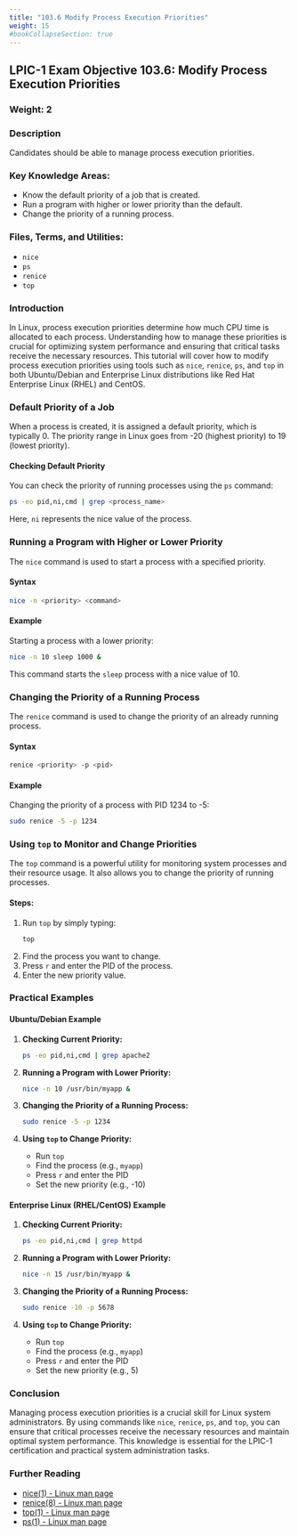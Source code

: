 ```yaml
---
title: "103.6 Modify Process Execution Priorities"
weight: 15
#bookCollapseSection: true
---
```


## LPIC-1 Exam Objective 103.6: Modify Process Execution Priorities

### Weight: 2

### Description
Candidates should be able to manage process execution priorities.

### Key Knowledge Areas:
- Know the default priority of a job that is created.
- Run a program with higher or lower priority than the default.
- Change the priority of a running process.

### Files, Terms, and Utilities:
- `nice`
- `ps`
- `renice`
- `top`

### Introduction
In Linux, process execution priorities determine how much CPU time is allocated to each process. Understanding how to manage these priorities is crucial for optimizing system performance and ensuring that critical tasks receive the necessary resources. This tutorial will cover how to modify process execution priorities using tools such as `nice`, `renice`, `ps`, and `top` in both Ubuntu/Debian and Enterprise Linux distributions like Red Hat Enterprise Linux (RHEL) and CentOS.

### Default Priority of a Job
When a process is created, it is assigned a default priority, which is typically 0. The priority range in Linux goes from -20 (highest priority) to 19 (lowest priority). 

#### Checking Default Priority
You can check the priority of running processes using the `ps` command:
```bash
ps -eo pid,ni,cmd | grep <process_name>
```
Here, `ni` represents the nice value of the process.

### Running a Program with Higher or Lower Priority
The `nice` command is used to start a process with a specified priority.

#### Syntax
```bash
nice -n <priority> <command>
```

#### Example
Starting a process with a lower priority:
```bash
nice -n 10 sleep 1000 &
```
This command starts the `sleep` process with a nice value of 10.

### Changing the Priority of a Running Process
The `renice` command is used to change the priority of an already running process.

#### Syntax
```bash
renice <priority> -p <pid>
```

#### Example
Changing the priority of a process with PID 1234 to -5:
```bash
sudo renice -5 -p 1234
```

### Using `top` to Monitor and Change Priorities
The `top` command is a powerful utility for monitoring system processes and their resource usage. It also allows you to change the priority of running processes.

#### Steps:
1. Run `top` by simply typing:
    ```bash
    top
    ```
2. Find the process you want to change.
3. Press `r` and enter the PID of the process.
4. Enter the new priority value.

### Practical Examples

#### Ubuntu/Debian Example
1. **Checking Current Priority:**
    ```bash
    ps -eo pid,ni,cmd | grep apache2
    ```

2. **Running a Program with Lower Priority:**
    ```bash
    nice -n 10 /usr/bin/myapp &
    ```

3. **Changing the Priority of a Running Process:**
    ```bash
    sudo renice -5 -p 1234
    ```

4. **Using `top` to Change Priority:**
    - Run `top`
    - Find the process (e.g., `myapp`)
    - Press `r` and enter the PID
    - Set the new priority (e.g., -10)

#### Enterprise Linux (RHEL/CentOS) Example
1. **Checking Current Priority:**
    ```bash
    ps -eo pid,ni,cmd | grep httpd
    ```

2. **Running a Program with Lower Priority:**
    ```bash
    nice -n 15 /usr/bin/myapp &
    ```

3. **Changing the Priority of a Running Process:**
    ```bash
    sudo renice -10 -p 5678
    ```

4. **Using `top` to Change Priority:**
    - Run `top`
    - Find the process (e.g., `myapp`)
    - Press `r` and enter the PID
    - Set the new priority (e.g., 5)

### Conclusion
Managing process execution priorities is a crucial skill for Linux system administrators. By using commands like `nice`, `renice`, `ps`, and `top`, you can ensure that critical processes receive the necessary resources and maintain optimal system performance. This knowledge is essential for the LPIC-1 certification and practical system administration tasks.

### Further Reading
- [nice(1) - Linux man page](https://linux.die.net/man/1/nice)
- [renice(8) - Linux man page](https://linux.die.net/man/8/renice)
- [top(1) - Linux man page](https://linux.die.net/man/1/top)
- [ps(1) - Linux man page](https://linux.die.net/man/1/ps)
